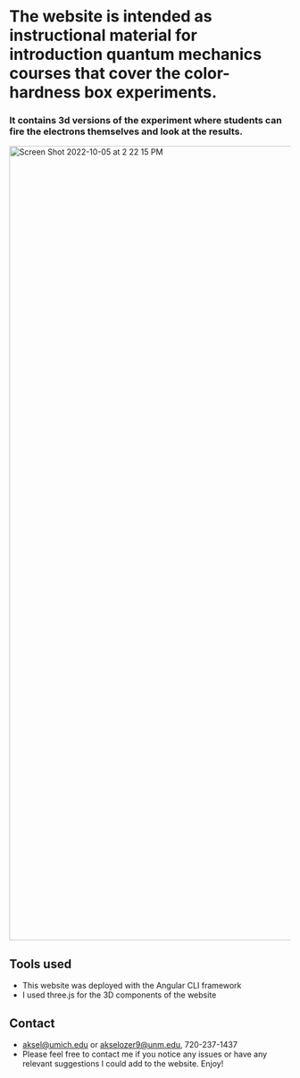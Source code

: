 
# The website is intended as instructional material for introduction quantum mechanics courses that cover the color-hardness box experiments.

### It contains 3d versions of the experiment where students can fire the electrons themselves and look at the results.
<img width="1422" alt="Screen Shot 2022-10-05 at 2 22 15 PM" src="https://user-images.githubusercontent.com/109047406/194156279-5657e8cf-39c5-4b43-8fc3-bd18764c9ee0.png">


## Tools used

- This website was deployed with the Angular CLI framework
- I used three.js for the 3D components of the website

## Contact
- aksel@umich.edu or akselozer9@unm.edu, 720-237-1437
- Please feel free to contact me if you notice any issues or have any relevant suggestions I could add to the website. Enjoy!
